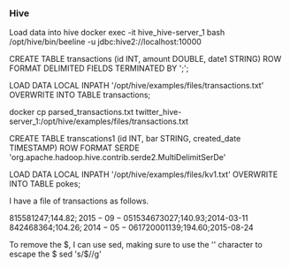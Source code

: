 ### Hive ###

Load data into hive
docker exec -it hive_hive-server_1 bash
/opt/hive/bin/beeline -u jdbc:hive2://localhost:10000

CREATE TABLE transactions (id INT, amount DOUBLE, date1 STRING)
ROW FORMAT DELIMITED
FIELDS TERMINATED BY ';';

LOAD DATA LOCAL INPATH '/opt/hive/examples/files/transactions.txt' OVERWRITE INTO TABLE transactions;

docker cp parsed_transactions.txt twitter_hive-server_1:/opt/hive/examples/files/transactions.txt

CREATE TABLE transcations1 (id INT, bar STRING, created_date TIMESTAMP)
ROW FORMAT SERDE 'org.apache.hadoop.hive.contrib.serde2.MultiDelimitSerDe'

LOAD DATA LOCAL INPATH '/opt/hive/examples/files/kv1.txt' OVERWRITE INTO TABLE pokes;


I have a file of transactions as follows.

815581247;$144.82;2015-09-05
1534673027;$140.93;2014-03-11
842468364;$104.26;2014-05-06
1720001139;$194.60;2015-08-24

To remove the $, I can use sed, making sure to use the '\' character to escape the $ 
sed 's/\$//g'
